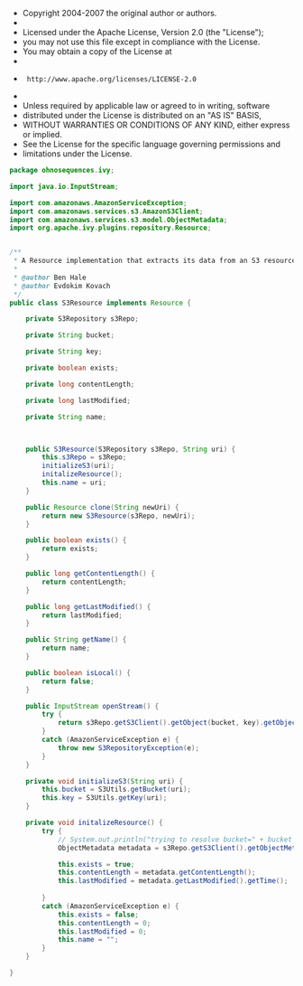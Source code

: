 
 * Copyright 2004-2007 the original author or authors.
 *
 * Licensed under the Apache License, Version 2.0 (the "License");
 * you may not use this file except in compliance with the License.
 * You may obtain a copy of the License at
 *
 *      http://www.apache.org/licenses/LICENSE-2.0
 *
 * Unless required by applicable law or agreed to in writing, software
 * distributed under the License is distributed on an "AS IS" BASIS,
 * WITHOUT WARRANTIES OR CONDITIONS OF ANY KIND, either express or implied.
 * See the License for the specific language governing permissions and
 * limitations under the License.


```java
package ohnosequences.ivy;

import java.io.InputStream;

import com.amazonaws.AmazonServiceException;
import com.amazonaws.services.s3.AmazonS3Client;
import com.amazonaws.services.s3.model.ObjectMetadata;
import org.apache.ivy.plugins.repository.Resource;


/**
 * A Resource implementation that extracts its data from an S3 resource.
 * 
 * @author Ben Hale
 * @author Evdokim Kovach
 */
public class S3Resource implements Resource {

    private S3Repository s3Repo;

	private String bucket;

	private String key;

	private boolean exists;

	private long contentLength;

	private long lastModified;

	private String name;



	public S3Resource(S3Repository s3Repo, String uri) {
		this.s3Repo = s3Repo;
		initializeS3(uri);
		initalizeResource();
		this.name = uri;
	}

	public Resource clone(String newUri) {
		return new S3Resource(s3Repo, newUri);
	}

	public boolean exists() {
		return exists;
	}

	public long getContentLength() {
		return contentLength;
	}

	public long getLastModified() {
		return lastModified;
	}

	public String getName() {
		return name;
	}

	public boolean isLocal() {
		return false;
	}

	public InputStream openStream() {
		try {
            return s3Repo.getS3Client().getObject(bucket, key).getObjectContent();
		}
		catch (AmazonServiceException e) {
			throw new S3RepositoryException(e);
		}
	}

	private void initializeS3(String uri) {
		this.bucket = S3Utils.getBucket(uri);
		this.key = S3Utils.getKey(uri);
	}

	private void initalizeResource() {
		try {
			// System.out.println("trying to resolve bucket=" + bucket + " key=" + key);
			ObjectMetadata metadata = s3Repo.getS3Client().getObjectMetadata(bucket, key);

			this.exists = true;
			this.contentLength = metadata.getContentLength();
			this.lastModified = metadata.getLastModified().getTime();
			
		}
		catch (AmazonServiceException e) {
			this.exists = false;
			this.contentLength = 0;
			this.lastModified = 0;
			this.name = "";
		}
	}

}

```




[main/java/ohnosequences/ivy/S3Repository.java]: S3Repository.java.md
[main/java/ohnosequences/ivy/S3RepositoryException.java]: S3RepositoryException.java.md
[main/java/ohnosequences/ivy/S3Resolver.java]: S3Resolver.java.md
[main/java/ohnosequences/ivy/S3Resource.java]: S3Resource.java.md
[main/java/ohnosequences/ivy/S3Utils.java]: S3Utils.java.md